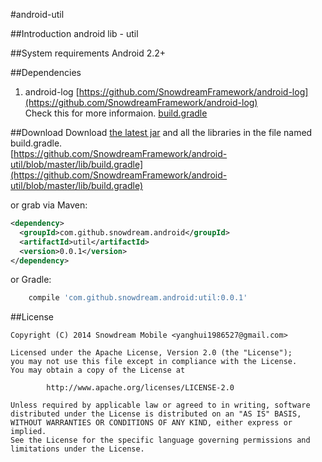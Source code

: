 #android-util

##Introduction
android lib - util

##System requirements
Android 2.2+

##Dependencies
1. android-log [https://github.com/SnowdreamFramework/android-log](https://github.com/SnowdreamFramework/android-log)           
Check this for more informaion. [build.gradle](https://github.com/SnowdreamFramework/android-util/blob/master/lib/build.gradle)


##Download
Download [the latest jar][1] and all the libraries in the file named build.gradle.   
[https://github.com/SnowdreamFramework/android-util/blob/master/lib/build.gradle](https://github.com/SnowdreamFramework/android-util/blob/master/lib/build.gradle)

or grab via Maven:

```xml
<dependency>
  <groupId>com.github.snowdream.android</groupId>
  <artifactId>util</artifactId>
  <version>0.0.1</version>
</dependency>
```

or Gradle:
```groovy
    compile 'com.github.snowdream.android:util:0.0.1'
```

##License
```
Copyright (C) 2014 Snowdream Mobile <yanghui1986527@gmail.com>

Licensed under the Apache License, Version 2.0 (the "License");
you may not use this file except in compliance with the License.
You may obtain a copy of the License at

        http://www.apache.org/licenses/LICENSE-2.0

Unless required by applicable law or agreed to in writing, software
distributed under the License is distributed on an "AS IS" BASIS,
WITHOUT WARRANTIES OR CONDITIONS OF ANY KIND, either express or implied.
See the License for the specific language governing permissions and
limitations under the License.
```

[1]:https://oss.sonatype.org/service/local/artifact/maven/redirect?r=releases&g=com.github.snowdream.android&a=util&v=0.0.1